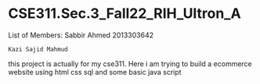 # CSE311.Sec.3_Fall22_RIH_Ultron_A

List of Members: 
    Sabbir Ahmed
    2013303642

    Kazi Sajid Mahmud




this project is actually for my cse311.
Here i am trying to build a ecommerce website using html css sql and some basic java script 
